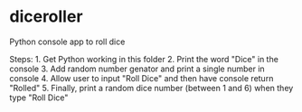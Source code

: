 # diceroller
Python console app to roll dice


Steps: 
    1. Get Python working in this folder
    2. Print the word "Dice" in the console
    3. Add random number genator and print a single number in console
    4. Allow user to input "Roll Dice" and then have console return "Rolled"
    5. Finally, print a random dice number (between 1 and 6) when they type "Roll Dice"
